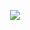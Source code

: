 <p align="center">
<img src="https://github.com/clamarque/clamarque.github.io/blob/master/img/C.png" />
</p>
